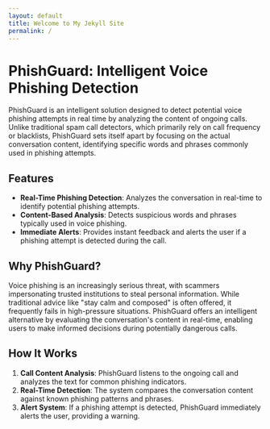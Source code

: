 ```yaml
---
layout: default
title: Welcome to My Jekyll Site
permalink: / 
---
```


# PhishGuard: Intelligent Voice Phishing Detection

PhishGuard is an intelligent solution designed to detect potential voice phishing attempts in real time by analyzing the content of ongoing calls. Unlike traditional spam call detectors, which primarily rely on call frequency or blacklists, PhishGuard sets itself apart by focusing on the actual conversation content, identifying specific words and phrases commonly used in phishing attempts.

## Features

- **Real-Time Phishing Detection**: Analyzes the conversation in real-time to identify potential phishing attempts.
- **Content-Based Analysis**: Detects suspicious words and phrases typically used in voice phishing.
- **Immediate Alerts**: Provides instant feedback and alerts the user if a phishing attempt is detected during the call.

## Why PhishGuard?

Voice phishing is an increasingly serious threat, with scammers impersonating trusted institutions to steal personal information. While traditional advice like "stay calm and composed" is often offered, it frequently fails in high-pressure situations. PhishGuard offers an intelligent alternative by evaluating the conversation's content in real-time, enabling users to make informed decisions during potentially dangerous calls.

## How It Works

1. **Call Content Analysis**: PhishGuard listens to the ongoing call and analyzes the text for common phishing indicators.
2. **Real-Time Detection**: The system compares the conversation content against known phishing patterns and phrases.
3. **Alert System**: If a phishing attempt is detected, PhishGuard immediately alerts the user, providing a warning.

